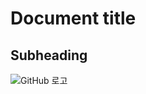 # Document title
## Subheading


![GitHub 로고](https://user-images.githubusercontent.com/96906972/180459106-85b9f2b8-e352-4532-bb45-68a14b130ba9.png)

